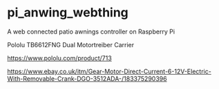 # pi_anwing_webthing
A web connected patio awnings controller on Raspberry Pi

Pololu TB6612FNG Dual Motortreiber Carrier

https://www.pololu.com/product/713


https://www.ebay.co.uk/itm/Gear-Motor-Direct-Current-6-12V-Electric-With-Removable-Crank-DGO-3512ADA-/183375290396